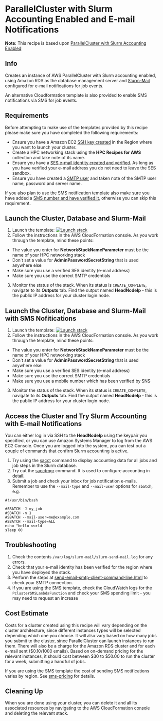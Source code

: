 # ParallelCluster with Slurm Accounting Enabled and E-mail Notifications

**Note:** This recipe is based upon [ParallelCluster with Slurm Accounting Enabled](../slurm_accounting/README.md)

## Info

Creates an instance of AWS ParallelCluster with Slurm accounting enabled, using Amazon RDS as the database management server and [Slurm-Mail](https://github.com/neilmunday/slurm-mail) configured for e-mail notifications for job events.

An alternative Cloudformation template is also provided to enable SMS notifications via SMS for job events.

## Requirements

Before attempting to make use of the templates provided by this recipe please make sure you have completed the following requirements:

* Ensure you have a Amazon EC2 [SSH key created](https://docs.aws.amazon.com/AWSEC2/latest/UserGuide/create-key-pairs.html#having-ec2-create-your-key-pair) in the Region where you want to launch your cluster.
* Create a HPC networking stack using the **HPC Recipes for AWS** collection and take note of its name.
* Ensure you have a [SES e-mail identity created and verified](https://docs.aws.amazon.com/ses/latest/dg/creating-identities.html#verify-email-addresses-procedure). As long as you have verified your e-mail address you do not need to leave the SES sandbox.
* Ensure you have created a [SMTP user](https://docs.aws.amazon.com/ses/latest/dg/smtp-credentials.html) and taken note of the SMTP user name, password and server name.

If you also plan to use the SMS notification template also make sure you have added a [SMS number and have verified it](https://docs.aws.amazon.com/sns/latest/dg/sns-sms-sandbox-verifying-phone-numbers.html), otherwise you can skip this requirement.

## Launch the Cluster, Database and Slurm-Mail

1. Launch the template: [![Launch stack](../../../docs/media/launch-stack.svg)](https://console.aws.amazon.com/cloudformation/home?region=us-east-2#/stacks/create/review?stackName=sacct-cluster&templateURL=https://aws-hpc-recipes.s3.us-east-1.amazonaws.com/main/recipes/pcluster/slurm_accounting_with_email/assets/launch.yaml)
2. Follow the instructions in the AWS CloudFormation console. As you work through the template, mind these points:
  * The value you enter for **NetworkStackNameParameter** must be the name of your HPC networking stack
  * Don't set a value for **AdminPasswordSecretString** that is used anywhere else
  * Make sure you use a verified SES identity (e-mail address)
  * Make sure you use the correct SMTP credentials
3. Monitor the status of the stack. When its status is `CREATE_COMPLETE`, navigate to its **Outputs** tab. Find the output named **HeadNodeIp** - this is the public IP address for your cluster login node.

## Launch the Cluster, Database and Slurm-Mail with SMS Nofitications

1. Launch the template: [![Launch stack](../../../docs/media/launch-stack.svg)](https://console.aws.amazon.com/cloudformation/home?region=us-east-2#/stacks/create/review?stackName=sacct-cluster&templateURL=https://aws-hpc-recipes.s3.us-east-1.amazonaws.com/main/recipes/pcluster/slurm_accounting_with_email/assets/launch-sms.yaml)
2. Follow the instructions in the AWS CloudFormation console. As you work through the template, mind these points:
  * The value you enter for **NetworkStackNameParameter** must be the name of your HPC networking stack
  * Don't set a value for **AdminPasswordSecretString** that is used anywhere else
  * Make sure you use a verified SES identity (e-mail address)
  * Make sure you use the correct SMTP credentials
  * Make sure you use a mobile number which has been verified by SNS
3. Monitor the status of the stack. When its status is `CREATE_COMPLETE`, navigate to its **Outputs** tab. Find the output named **HeadNodeIp** - this is the public IP address for your cluster login node.

## Access the Cluster and Try Slurm Accounting with E-mail Notifications

You can either log in via SSH to the **HeadNodeIp** using the keypair you specified, or you can use Amazon Systems Manager to log from the AWS EC2 Console. Once you are logged into the system, you can test out a couple of commands that confirm Slurm accounting is active. 
1. Try using the [sacct](https://slurm.schedmd.com/sacct.html) command to display accounting data for all jobs and job steps in the Slurm database. 
2. Try out the [sacctmgr](https://slurm.schedmd.com/sacctmgr.html) command. It is used to configure accounting in detail. 
3. Submit a job and check your inbox for job notification e-mails. Remember to use the `--mail-type` and `--mail-user` options for `sbatch`, e.g.

```
#!/usr/bin/bash

#SBATCH -J my_job
#SBATCH -n 1
#SBATCH --mail-user=me@example.com
#SBATCH --mail-type=ALL
echo "hello world
sleep 60
```

## Troubleshooting

1. Check the contents `/var/log/slurm-mail/slurm-send-mail.log` for any errors.
2. Check that your e-mail identity has been verified for the region where you have deployed the stack.
3. Perform the steps at [send-email-smtp-client-command-line.html](https://docs.aws.amazon.com/ses/latest/dg/send-email-smtp-client-command-line.html) to check your SMTP connection.
4. If you are using the SMS template, check the CloudWatch logs for the `PclusterSMSLambdaFunction` and check your SMS spending limit - you may need to request an increase

## Cost Estimate

Costs for a cluster created using this recipe will vary depending on the cluster architecture, since different instances types will be selected depending which one you choose. It will also vary based on how many jobs you submit to the cluster, since ParallelCluster can launch instances to run them. There will also be a charge for the Amazon RDS cluster and for each e-mail sent ($0.10/1000 emails). Based on on-demand pricing for the relevant instances, it should cost between $30 to $50.00 to run the cluster for a week, submitting a handful of jobs. 

If you are using the SMS template the cost of sending SMS notifications varies by region. See [sms-pricing](https://aws.amazon.com/sns/sms-pricing/) for details.

## Cleaning Up

When you are done using your cluster, you can delete it and all its associated resources by navigating to the AWS CloudFormation console and deleting the relevant stack.  
